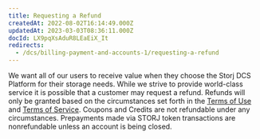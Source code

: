 ```yaml
---
title: Requesting a Refund
createdAt: 2022-08-02T16:14:49.000Z
updatedAt: 2023-03-03T08:36:11.000Z
docId: LX9pqXsAduR8LEaEiX_It
redirects:
  - /dcs/billing-payment-and-accounts-1/requesting-a-refund
---
```


We want all of our users to receive value when they choose the Storj DCS Platform for their storage needs. While we strive to provide world-class service it is possible that a customer may request a refund.  Refunds will only be granted based on the circumstances set forth in the [Terms of Use](https://www.storj.io/terms-of-use) and [Terms of Service](https://www.storj.io/terms-of-service). Coupons and Credits are not refundable under any circumstances. Prepayments made via STORJ token transactions are nonrefundable unless an account is being closed.

